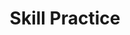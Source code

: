 ---
title: Skill Practice

source:
- title: Common Core Basics
  subject: Social Studies
  chapter: 5
  toc_type: Lesson Review
  toc_number: 5.8
  pages: 224 - 229

questions:
  - number: 1
    text: >
      Which of the following is an accurate statement?
    choice:
      - option: A
        text: To keep the economy from growing too rapidly, the federal government may raise interest rates.
      - option: B
        text: To discourage certain behaviors, the federal government may lower taxes on some products.
      - option: C
        text: To help a weak economy, the federal government may raise interest rates.
      - option: D
        text: To slow inflation, the federal government may put more money in circulation.
    answer:
      - option: 
        text: 
  - number: 2
    text: >
      Which would be most likely to add to the national debt?
    choice:
      - option: A
        text: a decrease in federal expenditures
      - option: B
        text: a decrease in federal taxes
      - option: C
        text: a decrease in jobless benefits
      - option: D
        text: all of the above
    answer:
      - option: 
        text: 
  - number: 3
    text: >
      Which of the following policies would help the economy grow?
    choice:
      - option: A
        text: increase federal expenditures
      - option: B
        text: decrease federal taxes
      - option: C
        text: lower the interest rate
      - option: D
        text: all of the above
    answer:
      - option: 
        text: 
  - number: 4
    text: >
      In which case would the Fed be most likely to increase the money supply?
    choice:
      - option: A
        text: Federal revenues decrease.
      - option: B
        text: Inflation is increasing.
      - option: C
        text: The economy is growing.
      - option: D
        text: The president orders the Fed to do this.
    answer:
      - option: 
        text: 
        
layout: cc_review
---